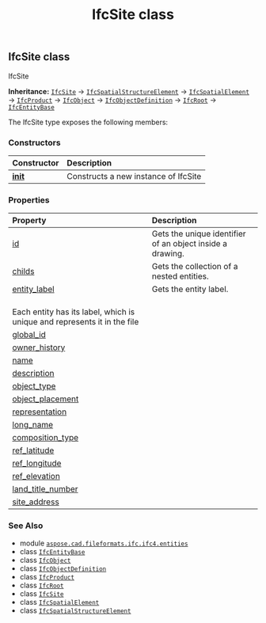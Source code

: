﻿---
title: IfcSite class
second_title: Aspose.CAD for Python via .NET API References
description: 
type: docs
weight: 6010
url: /python-net/aspose.cad.fileformats.ifc.ifc4.entities/ifcsite/
is_root: false
---

## IfcSite class

IfcSite



**Inheritance:** [`IfcSite`](/cad/python-net/aspose.cad.fileformats.ifc.ifc4.entities/ifcsite) → 
[`IfcSpatialStructureElement`](/cad/python-net/aspose.cad.fileformats.ifc.ifc4.entities/ifcspatialstructureelement) → 
[`IfcSpatialElement`](/cad/python-net/aspose.cad.fileformats.ifc.ifc4.entities/ifcspatialelement) → 
[`IfcProduct`](/cad/python-net/aspose.cad.fileformats.ifc.ifc4.entities/ifcproduct) → 
[`IfcObject`](/cad/python-net/aspose.cad.fileformats.ifc.ifc4.entities/ifcobject) → 
[`IfcObjectDefinition`](/cad/python-net/aspose.cad.fileformats.ifc.ifc4.entities/ifcobjectdefinition) → 
[`IfcRoot`](/cad/python-net/aspose.cad.fileformats.ifc.ifc4.entities/ifcroot) → 
[`IfcEntityBase`](/cad/python-net/aspose.cad.fileformats.ifc/ifcentitybase)



The IfcSite type exposes the following members:

### Constructors
| Constructor | Description |
| :- | :- |
| [__init__](/cad/python-net/aspose.cad.fileformats.ifc.ifc4.entities/ifcsite/__init__/#) | Constructs a new instance of IfcSite |


### Properties
| Property | Description |
| :- | :- |
| [id](/cad/python-net/aspose.cad.fileformats.ifc.ifc4.entities/ifcsite/id) | Gets the unique identifier of an object inside a drawing. |
| [childs](/cad/python-net/aspose.cad.fileformats.ifc.ifc4.entities/ifcsite/childs) | Gets the collection of a nested entities. |
| [entity_label](/cad/python-net/aspose.cad.fileformats.ifc.ifc4.entities/ifcsite/entity_label) | Gets the entity label.<br/>Each entity has its label, which is unique and represents it in the file |
| [global_id](/cad/python-net/aspose.cad.fileformats.ifc.ifc4.entities/ifcsite/global_id) |  |
| [owner_history](/cad/python-net/aspose.cad.fileformats.ifc.ifc4.entities/ifcsite/owner_history) |  |
| [name](/cad/python-net/aspose.cad.fileformats.ifc.ifc4.entities/ifcsite/name) |  |
| [description](/cad/python-net/aspose.cad.fileformats.ifc.ifc4.entities/ifcsite/description) |  |
| [object_type](/cad/python-net/aspose.cad.fileformats.ifc.ifc4.entities/ifcsite/object_type) |  |
| [object_placement](/cad/python-net/aspose.cad.fileformats.ifc.ifc4.entities/ifcsite/object_placement) |  |
| [representation](/cad/python-net/aspose.cad.fileformats.ifc.ifc4.entities/ifcsite/representation) |  |
| [long_name](/cad/python-net/aspose.cad.fileformats.ifc.ifc4.entities/ifcsite/long_name) |  |
| [composition_type](/cad/python-net/aspose.cad.fileformats.ifc.ifc4.entities/ifcsite/composition_type) |  |
| [ref_latitude](/cad/python-net/aspose.cad.fileformats.ifc.ifc4.entities/ifcsite/ref_latitude) |  |
| [ref_longitude](/cad/python-net/aspose.cad.fileformats.ifc.ifc4.entities/ifcsite/ref_longitude) |  |
| [ref_elevation](/cad/python-net/aspose.cad.fileformats.ifc.ifc4.entities/ifcsite/ref_elevation) |  |
| [land_title_number](/cad/python-net/aspose.cad.fileformats.ifc.ifc4.entities/ifcsite/land_title_number) |  |
| [site_address](/cad/python-net/aspose.cad.fileformats.ifc.ifc4.entities/ifcsite/site_address) |  |



### See Also
* module [`aspose.cad.fileformats.ifc.ifc4.entities`](..)
* class [`IfcEntityBase`](/cad/python-net/aspose.cad.fileformats.ifc/ifcentitybase)
* class [`IfcObject`](/cad/python-net/aspose.cad.fileformats.ifc.ifc4.entities/ifcobject)
* class [`IfcObjectDefinition`](/cad/python-net/aspose.cad.fileformats.ifc.ifc4.entities/ifcobjectdefinition)
* class [`IfcProduct`](/cad/python-net/aspose.cad.fileformats.ifc.ifc4.entities/ifcproduct)
* class [`IfcRoot`](/cad/python-net/aspose.cad.fileformats.ifc.ifc4.entities/ifcroot)
* class [`IfcSite`](/cad/python-net/aspose.cad.fileformats.ifc.ifc4.entities/ifcsite)
* class [`IfcSpatialElement`](/cad/python-net/aspose.cad.fileformats.ifc.ifc4.entities/ifcspatialelement)
* class [`IfcSpatialStructureElement`](/cad/python-net/aspose.cad.fileformats.ifc.ifc4.entities/ifcspatialstructureelement)
